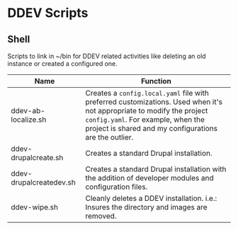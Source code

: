 # DDEV Scripts

## Shell

Scripts to link in ~/bin for DDEV related activities like deleting an old instance or created a configured one.

| Name                | Function |
|---------------------|-------|
| ddev-ab-localize.sh | Creates a `config.local.yaml` file with preferred customizations. Used when it's not appropriate to modify the project `config.yaml`. For example, when the project is shared and my configurations are the outlier. |
| ddev-drupalcreate.sh | Creates a standard Drupal installation. |
| ddev-drupalcreatedev.sh | Creates a standard Drupal installation with the addition of developer modules and configuration files. |
| ddev-wipe.sh | Cleanly deletes a DDEV installation. i.e.: Insures the directory and images are removed. |
